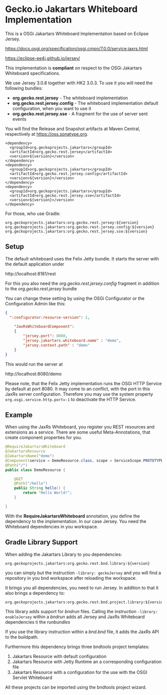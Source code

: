 # Gecko.io Jakartars Whiteboard Implementation

This is a OSGi Jakartars Whiteboard Implementation based on Eclipse Jersey.

https://docs.osgi.org/specification/osgi.cmpn/7.0.0/service.jaxrs.html

https://eclipse-ee4j.github.io/jersey/

This implementation is **compliant** on respect to the OSGi Jakartars Whiteboard specifications.

We use Jersey 3.0.8 together with HK2 3.0.3. To use it you will need the following bundles:

* **org.gecko.rest.jersey** - The whiteboard implementation
* **org.gecko.rest.jersey.config** - The whiteboard implementation default configuration, when you want to use it
* **org.gecko.rest.jersey.sse** - A fragment for the use of server sent events

You will find the Release and Snapshot artifacts at Maven Central, respectively at https://oss.sonatype.org.

```
<dependency>
  <groupId>org.geckoprojects.jakartars</groupId>
  <artifactId>org.gecko.rest.jersey</artifactId>
  <version>${version}</version>
</dependency>
<dependency>
  <groupId>org.geckoprojects.jakartars</groupId>
  <artifactId>org.gecko.rest.jersey.config</artifactId>
  <version>${version}</version>
</dependency>
<dependency>
  <groupId>org.geckoprojects.jakartars</groupId>
  <artifactId>org.gecko.rest.jersey.sse</artifactId>
  <version>${version}</version>
</dependency>
```

For those, who use Gradle:

```
org.geckoprojects.jakartars:org.gecko.rest.jersey:${version}
org.geckoprojects.jakartars:org.gecko.rest.jersey.config:${version}
org.geckoprojects.jakartars:org.gecko.rest.jersey.sse:${version}
```

## Setup

The default whiteboard uses the Felix Jetty bundle. It starts the server with the default application under 

http://localhost:8181/rest

For this you also need the *org.gecko.rest.jersey.config* fragment in addition to the *org.gecko.rest.jersey* bundle

You can change these setting by using the OSGi Configurator or the Configuration Admin like this:

```json
{
  ":configurator:resource-version": 1,
  
	"JaxRsWhiteboardComponent": 
  	{
	    "jersey.port": 8080,
		"jersey.jakartars.whiteboard.name" : "demo",
		"jersey.context.path" : "demo" 
	}
}
```

This would run the server at

http://localhost:8080/demo

Please note, that the Felix Jetty implementation runs the OSGi HTTP Service by default at port 8080. It may come to an conflict, with the port in this JaxRs server configuration. Therefore you may use the system property `org.osgi.service.http.port=-1` to deactivate the HTTP Service.

## Example 

When using the JaxRs Whiteboard, you register you REST resources and extensions as a service. There are some useful Meta-Annotations, that create component properties for you.
```java
@RequireJakartarsWhiteboard
@JakartarsResource
@JakartarsName("demo")
@Component(service = DemoResource.class, scope = ServiceScope.PROTOTYPE)
@Path("/")
public class DemoResource {

	@GET
	@Path("/hello")
	public String hello() {
		return "Hello World!";
	}

}
```

With the **RequireJakartarsWhiteboard** annotation, you define the dependency to the implementation. In our case Jersey. You need the Whiteboard dependencies in you workspace. 

## Gradle Library Support

When adding the Jakartars Library to you dependencies:
```
org.geckoprojects.jakartars:org.gecko.rest.bnd.library:${version}
```
you can simply but the instruction `-library: geckoJersey` and you will find a repository in you bnd workspace after reloading the workspace.

It brings you all dependencies, you need to run Jersey. In addition to that it also brings a dependency to:
```
org.geckoprojects.jakartars:org.gecko.rest.bnd.project.library:${version}
```
This library adds support for *bndrun* files. Calling the instruction `-library: enableJersey` within a *bndrun* adds all Jersey and JaxRs Whiteboard dependencies ti the *runbundles*

If you use the library instruction within a *bnd.bnd* file, it adds the JaxRs API to the buildpath.

Furthermore this dependency brings three bndtools project templates:
1. Jakartars Resource with default configuration
2. Jakartars Resource with Jetty Runtime an a corresponding configuration file
3. Jakartars Resource with a configuration for the use with the OSGI Servlet Whiteboard

All these projects can be imported using the bndtools project wizard.
